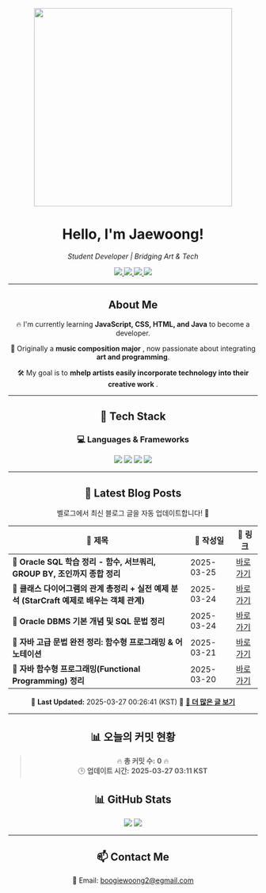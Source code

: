 
<div align="center">
  <img src="https://github.com/Jaewoong-Hwang/Jaewoong-Hwang/blob/main/Character.gif" width="400">
<h1 align="center" font-weight="bold">Hello, I'm Jaewoong! </h1>

<p align="center"><em>Student Developer | Bridging Art & Tech</em></p>

<p align="center">
  <a href="https://github.com/Jaewoong-Hwang">
    <img src="https://img.shields.io/github/followers/Jaewoong-Hwang?label=Follow&style=social" />
  </a>
  <a href="https://velog.io/@mypalebluedot29/posts">
    <img src="https://img.shields.io/badge/Velog-20C997?style=flat-square&logo=velog&logoColor=white"/>
  </a>
  <a href="https://www.youtube.com/@boogiewoong2819">
    <img src="https://img.shields.io/badge/YouTube-FF0000?style=flat-square&logo=youtube&logoColor=white"/>
  </a>
  <a href="https://www.instagram.com/boogie_woong2">
    <img src="https://img.shields.io/badge/Instagram-E4405F?style=flat-square&logo=instagram&logoColor=white"/>
  </a>
</p>

---

## About Me
 <p>🔥 I'm currently learning <strong>JavaScript, CSS, HTML, and Java</strong> to become a developer.</p>
 <p>🎨 Originally a <strong>music composition major</strong> , now passionate about integrating <strong>art and programming</strong>.</p>
 <p>🛠 My goal is to <strong>mhelp artists easily incorporate technology into their creative work</strong> .</p>

---

## 🚀 Tech Stack
### 💻 Languages & Frameworks
<p>
  <img src="https://img.shields.io/badge/JavaScript-F7DF1E?style=for-the-badge&logo=javascript&logoColor=black"/>
  <img src="https://img.shields.io/badge/CSS3-1572B6?style=for-the-badge&logo=css3&logoColor=white"/>
  <img src="https://img.shields.io/badge/HTML5-E34F26?style=for-the-badge&logo=html5&logoColor=white"/>
  <img src="https://img.shields.io/badge/Java-007396?style=for-the-badge&logo=java&logoColor=white"/>
</p>

---



## 📝 Latest Blog Posts
 벨로그에서 최신 블로그 글을 자동 업데이트합니다! 🚀

<!-- BLOG-POST-LIST:START -->
| 📝 제목 | 📅 작성일 | 🔗 링크 |
|---------|------------------|---------|
| **📌 Oracle SQL 학습 정리 - 함수, 서브쿼리, GROUP BY, 조인까지 종합 정리** | 2025-03-25 | [바로가기](https://velog.io/@mypalebluedot29/Oracle-SQL-학습-정리-함수-서브쿼리-GROUP-BY-조인까지-종합-정리) |
| **📌 클래스 다이어그램의 관계 총정리 + 실전 예제 분석 (StarCraft 예제로 배우는 객체 관계)** | 2025-03-24 | [바로가기](https://velog.io/@mypalebluedot29/클래스-다이어그램의-관계-총정리-실전-예제-분석-StarCraft-예제로-배우는-객체-관계) |
| **📌 Oracle DBMS 기본 개념 및 SQL 문법 정리** | 2025-03-24 | [바로가기](https://velog.io/@mypalebluedot29/Oracle-DBMS-기본-개념-및-SQL-문법-정리) |
| **📘 자바 고급 문법 완전 정리: 함수형 프로그래밍 & 어노테이션** | 2025-03-21 | [바로가기](https://velog.io/@mypalebluedot29/자바-고급-문법-완전-정리-함수형-프로그래밍-어노테이션) |
| **📌 자바 함수형 프로그래밍(Functional Programming) 정리** | 2025-03-20 | [바로가기](https://velog.io/@mypalebluedot29/자바-함수형-프로그래밍Functional-Programming-정리) |

📅 **Last Updated:** 2025-03-27 00:26:41 (KST)
🔗 **[📖 더 많은 글 보기](https://velog.io/@mypalebluedot29)**
<!-- BLOG-POST-LIST:END -->




---






















































































































































































































































































































































## 📊 오늘의 커밋 현황
> 🔥 **총 커밋 수:** **0** 🔥  
> 🕒 **업데이트 시간:** **2025-03-27 03:11 KST**

## 📊 GitHub Stats
<p align="center">
  <img src="https://github-readme-stats.vercel.app/api?username=Jaewoong-Hwang&show_icons=true&theme=tokyonight"/>
  <img src="https://github-readme-streak-stats.herokuapp.com/?user=Jaewoong-Hwang&theme=tokyonight"/>
</p>


---

## 📫 Contact Me
 📧 Email: boogiewoong2@egmail.com 

</div>





